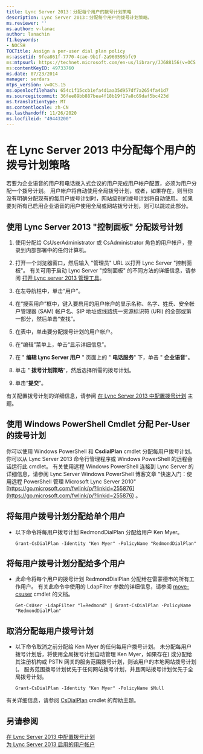 ```yaml
---
title: Lync Server 2013：分配每个用户的拨号计划策略
description: Lync Server 2013：分配每个用户的拨号计划策略。
ms.reviewer: ''
ms.author: v-lanac
author: lanachin
f1.keywords:
- NOCSH
TOCTitle: Assign a per-user dial plan policy
ms:assetid: 9fea861f-7770-4cae-9b1f-2a960595bfc9
ms:mtpsurl: https://technet.microsoft.com/en-us/library/JJ688156(v=OCS.15)
ms:contentKeyID: 49733760
ms.date: 07/23/2014
manager: serdars
mtps_version: v=OCS.15
ms.openlocfilehash: 654c1f15ccb1efa4d1aa35d957df7a2654fa41d7
ms.sourcegitcommit: 36fee89bb887bea4f18b19f17a8c69daf5bc423d
ms.translationtype: MT
ms.contentlocale: zh-CN
ms.lasthandoff: 11/26/2020
ms.locfileid: "49443200"
---
```

# <a name="assign-a-per-user-dial-plan-policy-in-lync-server-2013"></a>在 Lync Server 2013 中分配每个用户的拨号计划策略

 


若要为企业语音的用户和电话拨入式会议的用户完成用户帐户配置，必须为用户分配一个拨号计划。 用户帐户将自动使用全局拨号计划，或者，如果存在，则当你没有明确分配现有的每用户拨号计划时，网站级别的拨号计划将自动使用。 如果要对所有已启用企业语音的用户使用全局或网站拨号计划，则可以跳过此部分。

## <a name="to-assign-a-dial-plan-by-using-the-lync-server-2013-control-panel"></a>使用 Lync Server 2013 "控制面板" 分配拨号计划

1.  使用分配给 CsUserAdministrator 或 CsAdministrator 角色的用户帐户，登录到内部部署中的任何计算机。

2.  打开一个浏览器窗口，然后输入 "管理员" URL 以打开 Lync Server "控制面板"。 有关可用于启动 Lync Server "控制面板" 的不同方法的详细信息，请参阅 [打开 Lync server 2013 管理工具](lync-server-2013-open-lync-server-administrative-tools.md)。

3.  在左导航栏中，单击“用户”。

4.  在“搜索用户”框中，键入要启用的用户帐户的显示名称、名字、姓氏、安全帐户管理器 (SAM) 帐户名、SIP 地址或线路统一资源标识符 (URI) 的全部或第一部分，然后单击“查找”。

5.  在表中，单击要分配拨号计划的用户帐户。

6.  在“编辑”菜单上，单击“显示详细信息”。

7.  在 " **编辑 Lync Server 用户** " 页面上的 " **电话服务**" 下，单击 " **企业语音**"。

8.  单击 " **拨号计划策略**"，然后选择所需的拨号计划。

9.  单击“**提交**”。

有关配置拨号计划的详细信息，请参阅 [在 Lync Server 2013 中配置拨号计划](lync-server-2013-configuring-dial-plans.md) 主题。

## <a name="assign-a-per-user-dial-plan-by-using-windows-powershell-cmdlets"></a>使用 Windows PowerShell Cmdlet 分配 Per-User 的拨号计划

你可以使用 Windows PowerShell 和 **CsdialPlan** cmdlet 分配每用户拨号计划。 你可以从 Lync Server 2013 命令行管理程序或 Windows PowerShell 的远程会话运行此 cmdlet。 有关使用远程 Windows PowerShell 连接到 Lync Server 的详细信息，请参阅 Lync Server Windows PowerShell 博客文章 "快速入门：使用远程 PowerShell 管理 Microsoft Lync Server 2010" [https://go.microsoft.com/fwlink/p/?linkId=255876](https://go.microsoft.com/fwlink/p/?linkid=255876) 。

## <a name="to-assign-a-per-user-dial-plan-to-a-single-user"></a>将每用户拨号计划分配给单个用户

  - 以下命令将每用户拨号计划 RedmondDialPlan 分配给用户 Ken Myer。
    
        Grant-CsDialPlan -Identity "Ken Myer" -PolicyName "RedmondDialPlan"

## <a name="to-assign-a-per-user-dial-plan-to-multiple-users"></a>将每用户拨号计划分配给多个用户

  - 此命令将每个用户的拨号计划 RedmondDialPlan 分配给在雷蒙德市的所有工作用户。 有关此命令中使用的 LdapFilter 参数的详细信息，请参阅 [move-csuser](https://technet.microsoft.com/library/gg398125\(v=ocs.15\)) cmdlet 的文档。
    
        Get-CsUser -LdapFilter "l=Redmond" | Grant-CsDialPlan -PolicyName "RedmondDialPlan"

## <a name="to-unassign-a-per-user-dial-plan"></a>取消分配每用户拨号计划

  - 以下命令取消之前分配给 Ken Myer 的任何每用户拨号计划。 未分配每用户拨号计划后，将使用全局拨号计划自动管理 Ken Myer，如果存在) 或分配给其注册机构或 PSTN 网关的服务范围拨号计划，则该用户的本地网站拨号计划 (。 服务范围拨号计划优先于任何网站拨号计划，并且网站拨号计划优先于全局拨号计划。
    
        Grant-CsDialPlan -Identity "Ken Myer" -PolicyName $Null

有关详细信息，请参阅 [CsDialPlan](https://technet.microsoft.com/library/gg398547\(v=ocs.15\)) cmdlet 的帮助主题。

## <a name="see-also"></a>另请参阅


[在 Lync Server 2013 中配置拨号计划](lync-server-2013-configuring-dial-plans.md)  
[为 Lync Server 2013 启用的用户帐户](lync-server-2013-user-accounts-enabled-for-lync-server.md)

